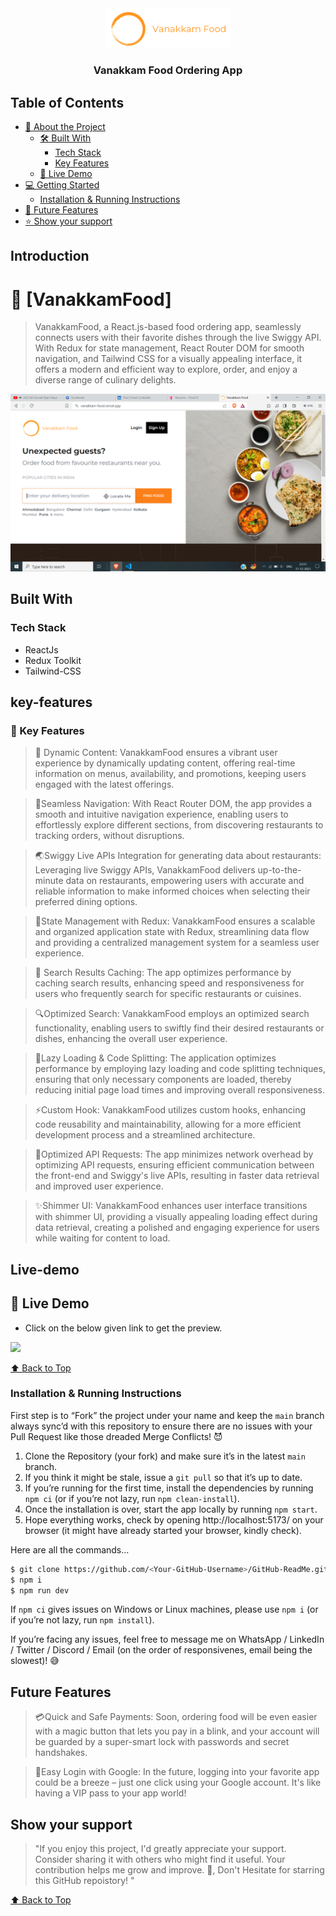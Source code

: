 <div align="center">
  <img src="./public/assets/Vanakkam.png" alt="logo" width="200"  height="auto" />
  <br/>

  <h3><b>Vanakkam Food Ordering App</b></h3>
</div>

<!-- TABLE OF CONTENTS -->

## Table of Contents

- [📖 About the Project](#introduction)
  - [🛠 Built With](#built-with)
    - [Tech Stack](#)
    - [Key Features](#key-features)
  - [🚀 Live Demo](#live-demo)
- [💻 Getting Started](#getting-started)
  - [Installation & Running Instructions](#installation--running-instructions)
- [🔭 Future Features](#future-features)
- [⭐️ Show your support](#show-your-support)

<!-- PROJECT DESCRIPTION -->

## Introduction

# 🚀 [VanakkamFood] <a name="about-project"></a>

> VanakkamFood, a React.js-based food ordering app, seamlessly connects users with their favorite dishes through the live Swiggy API. With Redux for state management, React Router DOM for smooth navigation, and Tailwind CSS for a visually appealing interface, it offers a modern and efficient way to explore, order, and enjoy a diverse range of culinary delights.

[comment]: # (Image link that takes to linkedin-post)
[<img src="./public/assets/main-page.png">](https://www.linkedin.com/feed/update/urn:li:activity:7132738486276608000/)

## Built With

### Tech Stack <a name="tech-stack"></a>

* ReactJs
* Redux Toolkit
* Tailwind-CSS


<!-- Features -->

## key-features

### 🎯 Key Features <a name="key-features"></a>

> 🎥 Dynamic Content: VanakkamFood ensures a vibrant user experience by dynamically updating content, offering real-time information on menus, availability, and promotions, keeping users engaged with the latest offerings.

> 📌Seamless Navigation: With React Router DOM, the app provides a smooth and intuitive navigation experience, enabling users to effortlessly explore different sections, from discovering restaurants to tracking orders, without disruptions.

> 🌏Swiggy Live APIs Integration for generating data about restaurants: Leveraging live Swiggy APIs, VanakkamFood delivers up-to-the-minute data on restaurants, empowering users with accurate and reliable information to make informed choices when selecting their preferred dining options.

> 🔐State Management with Redux: VanakkamFood ensures a scalable and organized application state with Redux, streamlining data flow and providing a centralized management system for a seamless user experience.

> 🔖 Search Results Caching: The app optimizes performance by caching search results, enhancing speed and responsiveness for users who frequently search for specific restaurants or cuisines.

> 🔍Optimized Search: VanakkamFood employs an optimized search functionality, enabling users to swiftly find their desired restaurants or dishes, enhancing the overall user experience.

> 🚀Lazy Loading & Code Splitting: The application optimizes performance by employing lazy loading and code splitting techniques, ensuring that only necessary components are loaded, thereby reducing initial page load times and improving overall responsiveness.

> ⚡Custom Hook: VanakkamFood utilizes custom hooks, enhancing code reusability and maintainability, allowing for a more efficient development process and a streamlined architecture.

> 🚀Optimized API Requests: The app minimizes network overhead by optimizing API requests, ensuring efficient communication between the front-end and Swiggy's live APIs, resulting in faster data retrieval and improved user experience.

> ✨Shimmer UI: VanakkamFood enhances user interface transitions with shimmer UI, providing a visually appealing loading effect during data retrieval, creating a polished and engaging experience for users while waiting for content to load.

<!-- - **[Swiggy Live APIs Integration]**
- **[State Management]**
- **[Shimmer UI]** -->

## Live-demo

## 🚀 Live Demo <a name="live-demo"></a>

- Click on the below given link to get the preview.

 <a href="">
<img src="https://img.shields.io/badge/Vercel-000000?style=for-the-badge&logo=vercel&logoColor=white">
</a>

[⬆️ Back to Top](#table-of-contents)

### Installation & Running Instructions

First step is to “Fork” the project under your name and keep the `main` branch always sync’d with this repository to ensure there are no issues with your Pull Request like those dreaded Merge Conflicts! 😈

1. Clone the Repository (your fork) and make sure it’s in the latest `main` branch.
2. If you think it might be stale, issue a `git pull` so that it’s up to date.
3. If you’re running for the first time, install the dependencies by running `npm ci` (or if you’re not lazy, run `npm clean-install`).
4. Once the installation is over, start the app locally by running `npm start`.
5. Hope everything works, check by opening http://localhost:5173/ on your browser (it might have already started your browser, kindly check).

Here are all the commands...

```bash
$ git clone https://github.com/<Your-GitHub-Username>/GitHub-ReadMe.git
$ npm i
$ npm run dev
```

If `npm ci` gives issues on Windows or Linux machines, please use `npm i` (or if you’re not lazy, run `npm install`).

If you’re facing any issues, feel free to message me on WhatsApp / LinkedIn / Twitter / Discord / Email (on the order of responsivenes, email being the slowest)! 😅


<!-- FUTURE FEATURES -->

## Future Features

> 💳Quick and Safe Payments: Soon, ordering food will be even easier with a magic button that lets you pay in a blink, and your account will be guarded by a super-smart lock with passwords and secret handshakes.

> 🔐Easy Login with Google: In the future, logging into your favorite app could be a breeze – just one click using your Google account. It's like having a VIP pass to your app world!

<!-- - **[Payment Mode Integration]**
- **[User Authentication]** -->

## Show your support <a name="support"></a>

> "If you enjoy this project, I'd greatly appreciate your support. Consider sharing it with others who might find it useful. Your contribution helps me grow and improve. 🚀, Don't Hesitate for starring this GitHub repoistory! "

[⬆️ Back to Top](#table-of-contents)
